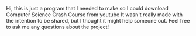 Hi, this is just a program that I needed to make so I could download Computer Science Crash Course from youtube
It wasn't really made with the intention to be shared, but I thought it might help someone out.
Feel free to ask me any questions about the project!
